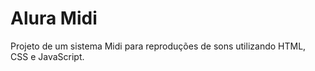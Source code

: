 # Alura Midi 

Projeto de um sistema Midi para reproduções de sons utilizando HTML, CSS e JavaScript.
